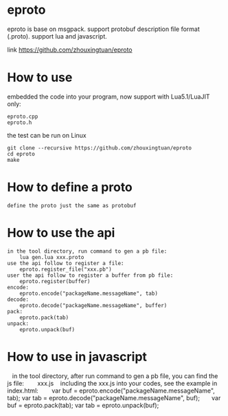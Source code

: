 # eproto
eproto is base on msgpack. support protobuf description file format (.proto). support lua and javascript.

link https://github.com/zhouxingtuan/eproto

# How to use
embedded the code into your program, now support with Lua5.1/LuaJIT only:

	eproto.cpp
	eproto.h

the test can be run on Linux

	git clone --recursive https://github.com/zhouxingtuan/eproto
	cd eproto
	make

# How to define a proto
    define the proto just the same as protobuf

# How to use the api
    in the tool directory, run command to gen a pb file:
        lua gen.lua xxx.proto
    use the api follow to register a file:
        eproto.register_file("xxx.pb")
    user the api follow to register a buffer from pb file:
        eproto.register(buffer)
    encode:
        eproto.encode("packageName.messageName", tab)
    decode:
        eproto.decode("packageName.messageName", buffer)
    pack:
        eproto.pack(tab)
    unpack:
        eproto.unpack(buf)

# How to use in javascript
    in the tool directory, after run command to gen a pb file, you can find the js file:
        xxx.js
    including the xxx.js into your codes, see the example in index.html:
        var buf = eproto.encode("packageName.messageName", tab);
	var tab = eproto.decode("packageName.messageName", buf);
        var buf = eproto.pack(tab);
	var tab = eproto.unpack(buf);


